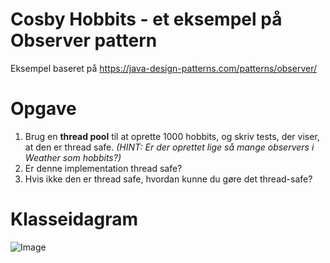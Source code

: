 # Cosby Hobbits - et eksempel på Observer pattern
Eksempel baseret på https://java-design-patterns.com/patterns/observer/ 

# Opgave
1. Brug en __thread pool__ til at oprette 1000 hobbits, og skriv tests, der viser, at den er thread safe. _(HINT: Er der oprettet lige så mange observers i Weather som hobbits?)_
1. Er denne implementation thread safe?
2. Hvis ikke den er thread safe, hvordan kunne du gøre det thread-safe?

# Klasseidagram

![Image](https://java-design-patterns.com/patterns/observer/etc/observer_1.png)
